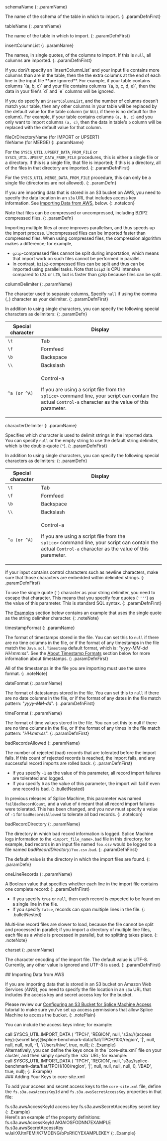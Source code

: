 <div markdown="1">
<div class="paramList" markdown="1">
schemaName
{: .paramName}

The name of the schema of the table in which to import.
{: .paramDefnFirst}

tableName
{: .paramName}

The name of the table in which to import.
{: .paramDefnFirst}

insertColumnList
{: .paramName}

The names, in single quotes, of the columns to import. If this is
`null`, all columns are imported.
{: .paramDefnFirst}

<div class="notePlain" markdown="1">
If you don\'t specify an `insertColumnList` and your input file contains
more columns than are in the table, then the the extra columns at the
end of each line in the input file **are ignored**. For example, if your
table contains columns `(a, b, c)` and your file contains columns `(a,
b, c, d, e)`, then the data in your file\'s `d` and `e` columns will be
ignored.

If you do specify an `insertColumnList`, and the number of columns
doesn\'t match your table, then any other columns in your table will be
replaced by the default value for the table column (or `NULL` if there
is no default for the column). For example, if your table contains
columns `(a, b, c)` and you only want to import columns `(a, c)`, then
the data in table\'s `b` column will be replaced with the default value
for that column.

</div>
fileOrDirectoryName <span class="bodyFont">(for IMPORT or UPSERT)</span><br />
fileName <span class="bodyFont">(for MERGE)</span>
{: .paramName}

For the `SYSCS_UTIL.UPSERT_DATA_FROM_FILE` or
`SYSCS_UTIL.UPSERT_DATA_FROM_FILE` procedures, this is either a single
file or a directory. If this is a single file, that file is imported; if
this is a directory, all of the files in that directory are imported.
{: .paramDefnFirst}

For the `SYSCS_UTIL.MERGE_DATA_FROM_FILE` procedure, this can only be a
single file (directories are not allowed).
{: .paramDefn}

If you are importing data that is stored in an S3 bucket on AWS, you
need to specify the data location in an `s3a` URL that includes access
key information. See [Importing Data from AWS](#Importin), below.
{: .noteIcon}

Note that files can be compressed or uncompressed, including BZIP2
compressed files.
{: .paramDefn}

<div class="notePlain" markdown="1">
Importing multiple files at once improves parallelism, and thus speeds
up the import process. Uncompressed files can be imported faster than
compressed files. When using compressed files, the compression algorithm
makes a difference; for example,

* `gzip`-compressed files cannot be split during importation, which
  means that import work on such files cannot be performed in parallel.
* In contrast, `bzip2`-compressed files can be split and thus can be
  imported using parallel tasks. Note that `bzip2` is CPU intensive
  compared to `LZ4` or `LZ0`, but is faster than gzip because files can
  be split.

</div>
</div>
<div class="paramList" markdown="1">
columnDelimiter
{: .paramName}

The character used to separate columns, Specify `null` if using the
comma (`,`) character as your delimiter.
{: .paramDefnFirst}

<div markdown="1">
In addition to using single characters, you can specify the following
special characters as delimiters:
{: .paramDefn}

<table summary="Special characters that can be used as character delimiters in imported files.">
                    <col />
                    <col />
                    <thead>
                        <tr>
                            <th>Special character</th>
                            <th>Display</th>
                        </tr>
                    </thead>
                    <tbody>
                        <tr>
                            <td><code>\t</code></td>
                            <td>Tab </td>
                        </tr>
                        <tr>
                            <td><code>\f</code></td>
                            <td>Formfeed</td>
                        </tr>
                        <tr>
                            <td><code>\b</code></td>
                            <td>Backspace</td>
                        </tr>
                        <tr>
                            <td><code>\\</code></td>
                            <td>Backslash</td>
                        </tr>
                        <tr>
                            <td><code>^a (or ^A)</code></td>
                            <td>
                                <p>Control-a</p>
                                <p class="noteIndent">If you are using a script file from the <code>splice&gt;</code> command line, your script can contain the actual <code>Control-a</code> character as the value of this parameter.</p>
                            </td>
                        </tr>
                    </tbody>
                </table>
</div>
characterDelimiter
{: .paramName}

Specifies which character is used to delimit strings in the imported
data. You can specify `null` or the empty string to use the default
string delimiter, which is the double-quote (`"`).
{: .paramDefnFirst}

<div markdown="1">
In addition to using single characters, you can specify the following
special characters as delimiters:
{: .paramDefn}

<table summary="Special characters that can be used as character delimiters in imported files.">
                    <col />
                    <col />
                    <thead>
                        <tr>
                            <th>Special character</th>
                            <th>Display</th>
                        </tr>
                    </thead>
                    <tbody>
                        <tr>
                            <td><code>\t</code></td>
                            <td>Tab </td>
                        </tr>
                        <tr>
                            <td><code>\f</code></td>
                            <td>Formfeed</td>
                        </tr>
                        <tr>
                            <td><code>\b</code></td>
                            <td>Backspace</td>
                        </tr>
                        <tr>
                            <td><code>\\</code></td>
                            <td>Backslash</td>
                        </tr>
                        <tr>
                            <td><code>^a (or ^A)</code></td>
                            <td>
                                <p>Control-a</p>
                                <p class="noteIndent">If you are using a script file from the <code>splice&gt;</code> command line, your script can contain the actual <code>Control-a</code> character as the value of this parameter.</p>
                            </td>
                        </tr>
                    </tbody>
                </table>
</div>
If your input contains control characters such as newline characters,
make sure that those characters are embedded within delimited strings.
{: .paramDefnFirst}

To use the single quote (`'`) character as your string delimiter, you
need to escape that character. This means that you specify four quotes
(`''''`) as the value of this parameter. This is standard SQL syntax.
{: .paramDefnFirst}

The [Examples](#Examples) section below contains an example that uses
the single quote as the string delimiter character.
{: .noteNote}

timestampFormat
{: .paramName}

The format of timestamps stored in the file. You can set this to `null`
if there are no time columns in the file, or if the format of any
timestamps in the file match the `Java.sql.Timestamp` default format,
which is: \"*yyyy-MM-dd HH:mm:ss*\". See the [About Timestamp
Formats](#TimestampFormats) section below for more information about
timestamps.
{: .paramDefnFirst}

All of the timestamps in the file you are importing must use the same
format.
{: .noteNote}

dateFormat
{: .paramName}

The format of datestamps stored in the file. You can set this to `null`
if there are no date columns in the file, or if the format of any dates
in the file match pattern: \"*yyyy-MM-dd*\".
{: .paramDefnFirst}

timeFormat
{: .paramName}

The format of time values stored in the file. You can set this to null
if there are no time columns in the file, or if the format of any times
in the file match pattern: \"*HH:mm:ss*\".
{: .paramDefnFirst}

<div markdown="1">
badRecordsAllowed
{: .paramName}

The number of rejected (bad) records that are tolerated before the
import fails. If this count of rejected records is reached, the import
fails, and any successful record imports are rolled back.
{: .paramDefnFirst}

* If you specify `-1` as the value of this parameter, all record import
  failures are tolerated and logged.
* If you specify `0` as the value of this parameter, the import will
  fail if even one record is bad.
{: .bulletNested}

In previous releases of Splice Machine, this parameter was named
`failBadRecordCount`, and a value of `0` meant that all record import
failures were tolerated. This has been changed, and you now must specify
a value of `-1` for `badRecordsAllowed` to tolerate all bad records.
{: .noteIcon}

badRecordDirectory
{: .paramName}

The directory in which bad record information is logged. Splice Machine
logs information to the `<import_file_name>.bad` file in this directory;
for example, bad records in an input file named `foo.csv` would be
logged to a file named *badRecordDirectory*`/foo.csv.bad`.
{: .paramDefnFirst}

The default value is the directory in which the import files are found.
{: .paramDefn}

oneLineRecords
{: .paramName}

A Boolean value that specifies whether each line in the import file
contains one complete record:
{: .paramDefnFirst}

* If you specify `true` or `null`, then each record is expected to be
  found on a single line in the file.
* If you specify `false`, records can span multiple lines in the file.
{: .bulletNested}

Multi-line record files are slower to load, because the file cannot be
split and processed in parallel; if you import a directory of multiple
line files, each file as a whole is processed in parallel, but no
splitting takes place.
{: .noteNote}

charset
{: .paramName}

The character encoding of the import file. The default value is UTF-8.
Currently, any other value is ignored and UTF-8 is used.
{: .paramDefnFirst}

</div>
</div>
## <a name="Importin" />Importing Data from AWS

If you are importing data that is stored in an S3 bucket on Amazon Web
Services (*AWS*), you need to specify the file location in an `s3a` URL
that includes the access key and secret access key for the bucket.

Please review our [Configuring an S3 Bucket for Splice Machine
Access](tutorials_ingest_configures3.html) tutorial to make sure you\'ve
set up access permissions that allow Splice Machine to access the
bucket.
{: .notePlain}

You can include the access keys inline; for example:

<div class="preWrapperWide" markdown="1">
    call SYSCS_UTIL.IMPORT_DATA ( 'TPCH', 'REGION', null,
              's3a://(access key):(secret key)@splice-benchmark-data/flat/TPCH/100/region',
              '|', null, null, null, null, -1, '/Users/hive', true, null);
{: .Example}

</div>
Alternatively, you can define the keys once in the `core-site.xml` file
on your cluster, and then simply specify the `s3a` URL; for example:

<div class="preWrapperWide" markdown="1">
    call SYSCS_UTIL.IMPORT_DATA ( 'TPCH', 'REGION', null,
                's3a://splice-benchmark-data/flat/TPCH/100/region',
                '|', null, null, null, null, 0, '/BAD', true, null);
{: .Example}

</div>
### Adding Your Keys to core-site.xml

To add your access and secret access keys to the `core-site.xml` file,
define the `fs.s3a.awsAccessKeyId` and `fs.s3a.awsSecretAccessKey`
properties in that file:

<div class="preWrapperWide" markdown="1">
    <property>
        <name>fs.s3a.awsAccessKeyId</name>
        <value>access key</value>
    </property>
    <property>
        <name>fs.s3a.awsSecretAccessKey</name>
        <value>secret key</value>
    </property>
{: .Example}

</div>
Here\'s an example of the property definitions:

<div class="preWrapperWide" markdown="1">
    <property>
        <name>fs.s3a.awsAccessKeyId</name>
        <value>AKIAIOSFODNN7EXAMPLE</value>
    </property>
    <property>
        <name>fs.s3a.awsSecretAccessKey</name>
        <value>wJalrXUtnFEMI/K7MDENG/bPxRfiCYEXAMPLEKEY</value>
    </property>
{: .Example}

</div>
</div>
